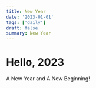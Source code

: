 ```yaml
---
title: New Year
date: '2023-01-01'
tags: ['daily']
draft: false
summary: New Year
---
```


# Hello, 2023

A New Year and A New Beginning!
